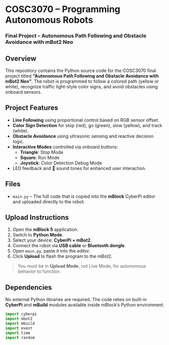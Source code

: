 # COSC3070 – Programming Autonomous Robots  
### Final Project – Autonomous Path Following and Obstacle Avoidance with mBot2 Neo

## Overview
This repository contains the Python source code for the COSC3070 final project titled **"Autonomous Path Following and Obstacle Avoidance with mBot2 Neo"**. The robot is programmed to follow a colored path (yellow or white), recognize traffic light-style color signs, and avoid obstacles using onboard sensors.

## Project Features
- **Line Following** using proportional control based on RGB sensor offset.
- **Color Sign Detection** for stop (red), go (green), slow (yellow), and track (white).
- **Obstacle Avoidance** using ultrasonic sensing and reactive decision logic.
- **Interactive Modes** controlled via onboard buttons:
  - **Triangle**: Stop Mode
  - **Square**: Run Mode
  - **Joystick**: Color Detection Debug Mode
- LED feedback and 🎵 sound tones for enhanced user interaction.

## Files
- `main.py` – The full code that is copied into the **mBlock** CyberPi editor and uploaded directly to the robot.

## Upload Instructions
1. Open the **mBlock 5** application.
2. Switch to **Python Mode**.
3. Select your device: **CyberPi + mBot2**.
4. Connect the robot via **USB cable** or **Bluetooth dongle**.
5. Open `main.py`, paste it into the editor.
6. Click **Upload** to flash the program to the mBot2.

> You must be in **Upload Mode**, not Live Mode, for autonomous behavior to function.

## Dependencies
No external Python libraries are required. The code relies on built-in **CyberPi** and **mBuild** modules available inside mBlock’s Python environment.

```python
import cyberpi
import mbot2
import mbuild
import event
import time
import random
